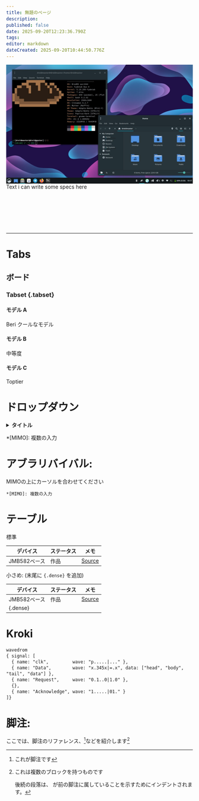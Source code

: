 ```yaml
---
title: 無題のページ
description:
published: false
date: 2025-09-20T12:23:36.790Z
tags:
editor: markdown
dateCreated: 2025-09-20T10:44:50.776Z
---
```


<img align="right" src="https://github.com/LinuxDroidMaster/Fydetab-Duo-DroidMaster-wiki/raw/main/Images/Linux/BredOS/preview.jpg" width="512" height="320"/>

Text i can write some specs here <br> <br> <br> <br> <br> <br> <br>

---

# Tabs

## ボード

### Tabset {.tabset}

#### モデル A

Beri クールなモデル

#### モデル B

中等度

#### モデル C

Toptier

# ドロップダウン

<details><summary><b>タイトル</b></summary>

テキスト

- 弾
- 制御点

</details>

\*[MIMO]: 複数の入力

# アブラリバイバル:

MIMOの上にカーソルを合わせてください

```
*[MIMO]: 複数の入力
```

# テーブル

標準

| デバイス      | ステータス | メモ                                                        |
| --------- | ----- | --------------------------------------------------------- |
| JMB582ベース | 作品    | [Source](https://github.com/System64fumo/linux/issues/14) |

小さめ: (末尾に `{.dense}` を追加)

| デバイス                     | ステータス | メモ                                                        |
| ------------------------ | ----- | --------------------------------------------------------- |
| JMB582ベース                | 作品    | [Source](https://github.com/System64fumo/linux/issues/14) |
| {.dense} |       |                                                           |

# Kroki

```kroki
wavedrom
{ signal: [
  { name: "clk",         wave: "p.....|..." },
  { name: "Data",        wave: "x.345x|=.x", data: ["head", "body", "tail", "data"] },
  { name: "Request",     wave: "0.1..0|1.0" },
  {},
  { name: "Acknowledge", wave: "1.....|01." }
]}
```

# 脚注:

ここでは、脚注のリファレンス、[^1]などを紹介します[^longnote]

[^1]: これが脚注です

[^longnote]: これは複数のブロックを持つものです

    後続の段落は、
    が前の脚注に属していることを示すためにインデントされます。